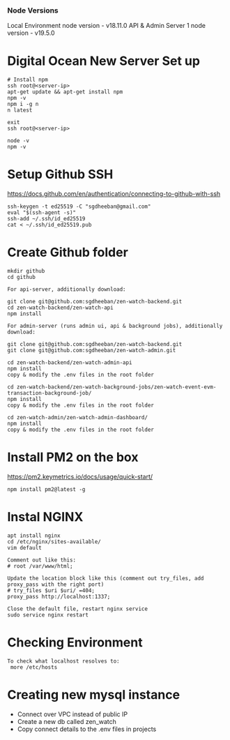 ### Node Versions
Local Environment node version - v18.11.0
API & Admin Server 1 node version - v19.5.0

# Digital Ocean New Server Set up
```
# Install npm
ssh root@<server-ip>
apt-get update && apt-get install npm
npm -v
npm i -g n
n latest

exit
ssh root@<server-ip>
 
node -v
npm -v
```

# Setup Github SSH 
https://docs.github.com/en/authentication/connecting-to-github-with-ssh

```
ssh-keygen -t ed25519 -C "sgdheeban@gmail.com"
eval "$(ssh-agent -s)"
ssh-add ~/.ssh/id_ed25519
cat < ~/.ssh/id_ed25519.pub
```

# Create Github folder
```
mkdir github
cd github

For api-server, additionally download:

git clone git@github.com:sgdheeban/zen-watch-backend.git
cd zen-watch-backend/zen-watch-api
npm install

For admin-server (runs admin ui, api & background jobs), additionally download:

git clone git@github.com:sgdheeban/zen-watch-backend.git
git clone git@github.com:sgdheeban/zen-watch-admin.git

cd zen-watch-backend/zen-watch-admin-api
npm install
copy & modify the .env files in the root folder

cd zen-watch-backend/zen-watch-background-jobs/zen-watch-event-evm-transaction-background-job/
npm install
copy & modify the .env files in the root folder

cd zen-watch-admin/zen-watch-admin-dashboard/
npm install
copy & modify the .env files in the root folder
```

# Install PM2 on the box
https://pm2.keymetrics.io/docs/usage/quick-start/
```
npm install pm2@latest -g
```

# Instal NGINX
```
apt install nginx
cd /etc/nginx/sites-available/
vim default

Comment out like this: 
# root /var/www/html;

Update the location block like this (comment out try_files, add proxy_pass with the right port)
# try_files $uri $uri/ =404;
proxy_pass http://localhost:1337;

Close the default file, restart nginx service
sudo service nginx restart

```

# Checking Environment
```
To check what localhost resolves to:
 more /etc/hosts
```

# Creating new mysql instance
* Connect over VPC instead of public IP
* Create a new db called zen_watch
* Copy connect details to the .env files in projects

